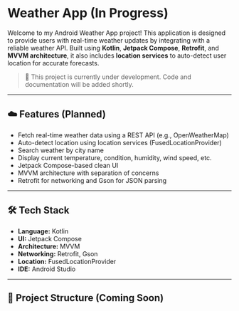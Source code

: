 # Weather App (In Progress)

Welcome to my Android Weather App project! This application is designed to provide users with real-time weather updates by integrating with a reliable weather API. Built using **Kotlin**, **Jetpack Compose**, **Retrofit**, and **MVVM architecture**, it also includes **location services** to auto-detect user location for accurate forecasts.

> 🚧 This project is currently under development. Code and documentation will be added shortly.

---

## ☁️ Features (Planned)
- Fetch real-time weather data using a REST API (e.g., OpenWeatherMap)
- Auto-detect location using location services (FusedLocationProvider)
- Search weather by city name
- Display current temperature, condition, humidity, wind speed, etc.
- Jetpack Compose-based clean UI
- MVVM architecture with separation of concerns
- Retrofit for networking and Gson for JSON parsing

---

## 🛠️ Tech Stack
- **Language:** Kotlin
- **UI:** Jetpack Compose
- **Architecture:** MVVM
- **Networking:** Retrofit, Gson
- **Location:** FusedLocationProvider
- **IDE:** Android Studio

---

## 📂 Project Structure (Coming Soon)
